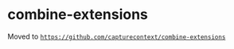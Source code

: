 # combine-extensions

Moved to [`https://github.com/capturecontext/combine-extensions`](https://github.com/capturecontext/combine-extensions)
